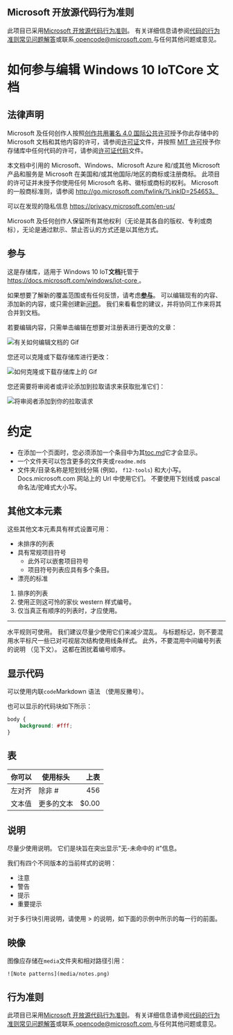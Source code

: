 ## <a name="microsoft-open-source-code-of-conduct"></a>Microsoft 开放源代码行为准则

此项目已采用[Microsoft 开放源代码行为准则](https://opensource.microsoft.com/codeofconduct/)。
有关详细信息请参阅[代码的行为准则常见问题解答](https://opensource.microsoft.com/codeofconduct/faq/)或联系[ opencode@microsoft.com ](mailto:opencode@microsoft.com)与任何其他问题或意见。

# <a name="how-to-contribute-to-windows-10-iotcore-documentation"></a>如何参与编辑 Windows 10 IoTCore 文档

## <a name="legal-notices"></a>法律声明
Microsoft 及任何创作人按照[创作共用署名 4.0 国际公共许可](https://creativecommons.org/licenses/by/4.0/legalcode)授予你此存储中的 Microsoft 文档和其他内容的许可，请参阅[许可证](LICENSE)文件，并按照 [MIT 许可](https://opensource.org/licenses/MIT)授予你存储库中任何代码的许可，请参阅[许可证代码](LICENSE-CODE)文件。

本文档中引用的 Microsoft、Windows、Microsoft Azure 和/或其他 Microsoft 产品和服务是 Microsoft 在美国和/或其他国际/地区的商标或注册商标。
此项目的许可证并未授予你使用任何 Microsoft 名称、徽标或商标的权利。
Microsoft 的一般商标准则，请参阅 http://go.microsoft.com/fwlink/?LinkID=254653。

可以在发现的隐私信息 https://privacy.microsoft.com/en-us/

Microsoft 及任何创作人保留所有其他权利（无论是其各自的版权、专利或商标），无论是通过默示、禁止否认的方式还是以其他方式。

## <a name="contributing"></a>参与

这是存储库，适用于 Windows 10 IoT**文档**托管于[ https://docs.microsoft.com/windows/iot-core ](https://docs.microsoft.com/windows/iot-core)。

如果想要了解新的覆盖范围或有任何反馈，请考虑[**参与**](/CONTRIBUTING.md)。  可以编辑现有的内容、 添加新的内容，或只需创建新[问题](https://github.com/MicrosoftDocs/windows-iotcore-docs/issues)。 我们来看看您的建议，并将协同工作来将其合并到文档。

若要编辑内容，只需单击编辑在想要对注册表进行更改的文章：

![有关如何编辑文档的 Gif](windows-iotcore/media/edit-doc.gif)


您还可以克隆或下载存储库进行更改：

![如何克隆或下载存储库上的 Gif](windows-iotcore/media/download-repo.gif)

您还需要将审阅者或评论添加到拉取请求来获取批准它们：

![将审阅者添加到你的拉取请求](windows-iotcore/media/reviewers.gif)

# <a name="conventions"></a>约定
  - 在添加一个页面时，您必须添加一个条目中为其[toc.md](windows-iotcore/TOC.md)它才会显示。
  - 一个文件夹可以包含更多的文件夹或`readme.md`s
  - 文件夹/目录名称是短划线分隔 (例如， `f12-tools`) 和大小写。 Docs.microsoft.com 网站上的 Url 中使用它们。 不要使用下划线或 pascal 命名法/驼峰式大小写。


## <a name="other-text-elements"></a>其他文本元素

这些其他文本元素具有样式设置可用：

* 未排序的列表
* 具有常规项目符号
   * 此外可以嵌套项目符号
   * 项目符号列表应具有多个条目。
* 漂亮的标准

1. 排序的列表
2. 使用正则这可怜的家伙 western 样式编号。
3. 仅当真正有顺序的列表时，才应使用。

_________________________

水平规则可使用。 我们建议尽量少使用它们来减少混乱。
与标题标记，则不要混用水平标尺一些已对可视层次结构使用线条样式。
此外，不要混用中间编号列表的说明 （见下文）。 这都在困扰着编号顺序。

## <a name="displaying-code"></a>显示代码

可以使用内联`code`Markdown 语法 （使用反撇号）。

也可以显示的代码块如下所示：

```css
body {
    background: #fff;
}
```

## <a name="tables"></a>表

| 你可以     | 使用标头 | 上表    |
|-------------|-------------|-------------:|
| 左对齐| 除非 #  | 456          |
| 文本值  | 更多的文本   | $0.00        |

## <a name="notes"></a>说明

尽量少使用说明。 它们是块旨在突出显示"无-未命中的 it"信息。

我们有四个不同版本的当前样式的说明：
- 注意
- 警告
- 提示
- 重要提示


对于多行块引用说明，请使用 > 的说明，如下面的示例中所示的每一行的前面。

## <a name="images"></a>映像

图像应存储在`media`文件夹和相对路径引用：

`![Note patterns](media/notes.png)`


## <a name="code-of-conduct"></a>行为准则
此项目已采用[Microsoft 开放源代码行为准则](https://opensource.microsoft.com/codeofconduct/)。 有关详细信息请参阅[代码的行为准则常见问题解答](https://opensource.microsoft.com/codeofconduct/faq/)或联系[ opencode@microsoft.com ](mailto:opencode@microsoft.com)与任何其他问题或意见。
